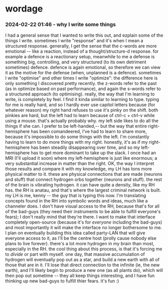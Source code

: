 # wordage

### 2024-02-22 01:46 - why I write some things

I had a general sense that I wanted to write this out, and ezplain some of the things I write.
sometimes I write "response" and it's when I mean a structured response. generally, I get the sense that the c-words are more emotional -- like a reaction, instead of a thought/structure-d response. for example a defence is a reactionary setup, meanwhile to me a defense is something big, controlling, and very structured (to its own detriment sometimes) defence. defence is again emotional, so therefore we can view it as the motive for the defense (when, unplanned is a defence).
sometimes I write "optimise" and other times I write "optimize": the difference here is only something I discovered pretty recently. the z-words refer to the past (as in optimize based on past performance), and again the s-words refer to a structured approach (to optimising).
really, the way that I'm learning to write, is completely by feel. I find it kinda similar to learning to type. typing for me is really hard, and so I hardly ever use capitol letters because (for whatever reason) my right hand refuses to use it's pinky on the shift. both pinkies are hard, but the left had to learn because of ctrl-c + ctrl-v while using a mouse. that's actually probably why. my left side likes to do all the things if she can. I prefer to be left-handed,-- but the way that entire right-hemisphere has been comandeered, I've had to learn to share more, because it's impossible to do some things with the left. I'm constantly having to learn to do more things with my right.
	honestly, it's as if my right-hemisphere has been steadily disappearing over time, and so my left-hemisphere has to get more dominant to take up the slack. I once had an MRI (I'll upload it soon) where my left-hemisphere is just like enormous; a very substantial increase in matter than the right.
		OK, the way I interpret those results and compare it with my knowledge, my LH has tons more physical matter to it. these are physical connections that are made (neurons and stuff) that connect hydrogen orbs together (neurons and stuff). the rest of the brain is vibrating hydrogen. it can have quite a density, like my RH has. the RH is anatau, and that's where the largest criminal network is built. my LH is me, kenny -- the guy that is typing this now. I'm translating concepts found in the RH into symbolic words and ideas, much like a channeler does. I don't have visual access to the RH, because that's for all of the bad-guys (they need their instruments to be able to fulfill everyone's fears); I don't really mind that they're there. I want to make that interface completely open-source (because it's for *everyone* including the bad-guys) and most importantly it will make the interface no longer bothersome to me. I plan on eventually building this idea called party-LAN that will give everyone access to it, as I'll be the centre host (prolly cause nobody else plans to live forever). there's a lot more hydrogen in my brain than most, especially in the RH.
	the cool thing about this process, is that it's forcing me to *divide* or part with myself. one day, that massive accumulation of hydrogen will eventually pop out as a star, and build a new earth with all of those that are in it. I'll lose that direct connection to the infinite (ie, the new earth), and I'll likely begin to produce a new one (as all plants do), which will then pop out sometime -- they all keep things interesting, and I have fun thinking up new bad-guys to fulfill thier fears. it's fun :)

